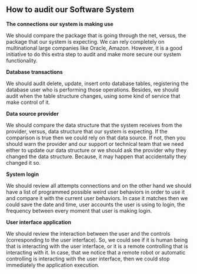 ## How to audit our Software System

**The connections our system is making use**

We should compare the package that is going through the net, versus, the package that our system is expecting. We can rely completely on multinational large companies like Oracle, Amazon. However, it is a good initiative to do this extra step to audit and make more secure our system functionality.

**Database transactions**

We should audit delete, update, insert onto database tables, registering the database user who is performing those operations. Besides, we should audit when the table structure changes, using some kind of service that make control of it.

**Data source provider**

We should compare the data structure that the system receives from the provider, versus, data structure that our system is expecting. If the comparison is true then we could rely on that data source. If not, then you should warn the provider and our support or technical team that we need either to update our data structure or we should ask the provider why they changed the data structure. Because, it may happen that accidentally they changed it so.

**System login**

We should review all attempts connections and on the other hand we should have a list of programmed possible weird user behaviors in order to use it and compare it with the current user behaviors. In case it matches then we could save the date and time, user accounts the user is using to login, the frequency between every moment that user is making login.

**User interface application** 

We should review the interaction between the user and the controls (corresponding to the user interface). So, we could see if it is human being that is interacting with the user interface, or it is a remote controlling that is interacting with it. In case, that we notice that a remote robot or automatic controlling is interacting with the user interface, then we could stop immediately the application execution.

